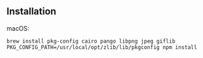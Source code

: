 
## Installation

macOS:

```
brew install pkg-config cairo pango libpng jpeg giflib
PKG_CONFIG_PATH=/usr/local/opt/zlib/lib/pkgconfig npm install
```
